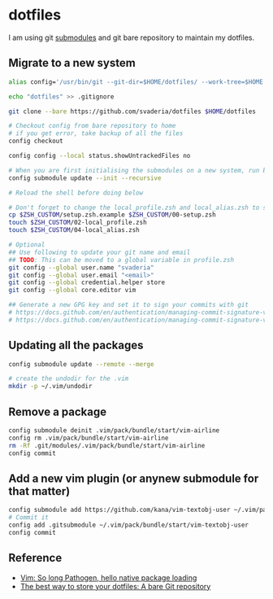 # dotfiles

I am using git [submodules](https://git-scm.com/book/en/v2/Git-Tools-Submodules) and git bare repository to maintain my dotfiles.

## Migrate to a new system
```bash
alias config='/usr/bin/git --git-dir=$HOME/dotfiles/ --work-tree=$HOME'

echo "dotfiles" >> .gitignore

git clone --bare https://github.com/svaderia/dotfiles $HOME/dotfiles

# Checkout config from bare repository to home
# if you get error, take backup of all the files
config checkout

config config --local status.showUntrackedFiles no

# When you are first initialising the submodules on a new system, run below command
config submodule update --init --recursive

# Reload the shell before doing below

# Don't forget to change the local_profile.zsh and local_alias.zsh to set the new paths
cp $ZSH_CUSTOM/setup.zsh.example $ZSH_CUSTOM/00-setup.zsh
touch $ZSH_CUSTOM/02-local_profile.zsh
touch $ZSH_CUSTOM/04-local_alias.zsh

# Optional
## Use following to update your git name and email
## TODO: This can be moved to a global variable in profile.zsh
git config --global user.name "svaderia"
git config --global user.email "<email>"
git config --global credential.helper store
git config --global core.editor vim

## Generate a new GPG key and set it to sign your commits with git
# https://docs.github.com/en/authentication/managing-commit-signature-verification/generating-a-new-gpg-key
# https://docs.github.com/en/authentication/managing-commit-signature-verification/telling-git-about-your-signing-key
```

## Updating all the packages
```bash
config submodule update --remote --merge

# create the undodir for the .vim
mkdir -p ~/.vim/undodir

```

## Remove a package
```bash
config submodule deinit .vim/pack/bundle/start/vim-airline
config rm .vim/pack/bundle/start/vim-airline
rm -Rf .git/modules/.vim/pack/bundle/start/vim-airline
config commit
```

## Add a new vim plugin (or anynew submodule for that matter)
```bash
config submodule add https://github.com/kana/vim-textobj-user ~/.vim/pack/bundle/start/vim-textobj-user
# Commit it
config add .gitsubmodule ~/.vim/pack/bundle/start/vim-textobj-user
config commit
```
## Reference

* [Vim: So long Pathogen, hello native package loading](https://shapeshed.com/vim-packages/)
* [The best way to store your dotfiles: A bare Git repository](https://www.atlassian.com/git/tutorials/dotfiles)
